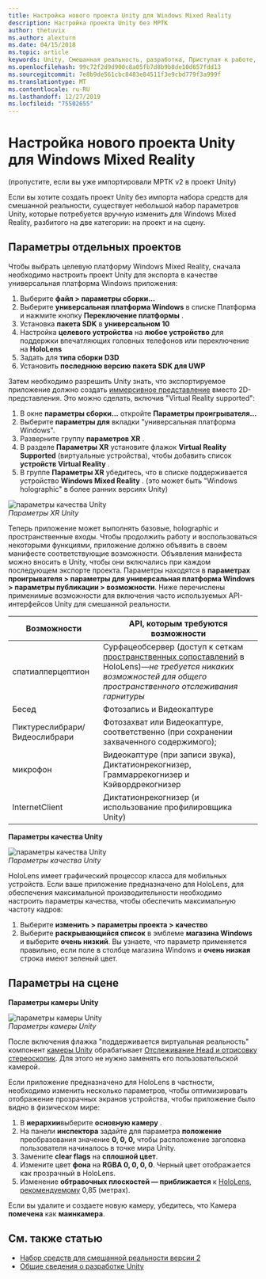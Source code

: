 ```yaml
---
title: Настройка нового проекта Unity для Windows Mixed Reality
description: Настройка проекта Unity без МРТК
author: thetuvix
ms.author: alexturn
ms.date: 04/15/2018
ms.topic: article
keywords: Unity, Смешанная реальность, разработка, Приступая к работе, новый проект
ms.openlocfilehash: 99c72f2d9d900c8a05fb7d8b9b8de10d657fdd13
ms.sourcegitcommit: 7e8b9de561cbc8483e84511f3e9cbd779f3a999f
ms.translationtype: MT
ms.contentlocale: ru-RU
ms.lasthandoff: 12/27/2019
ms.locfileid: "75502655"
---
```

# <a name="configure-a-new-unity-project-for-windows-mixed-reality"></a>Настройка нового проекта Unity для Windows Mixed Reality 

(пропустите, если вы уже импортировали МРТК v2 в проект Unity)

Если вы хотите создать проект Unity без импорта набора средств для смешанной реальности, существует небольшой набор параметров Unity, которые потребуется вручную изменить для Windows Mixed Reality, разбитого на две категории: на проект и на сцену.

## <a name="per-project-settings"></a>Параметры отдельных проектов

Чтобы выбрать целевую платформу Windows Mixed Reality, сначала необходимо настроить проект Unity для экспорта в качестве универсальная платформа Windows приложения: 
1. Выберите **файл > параметры сборки...**
2. Выберите **универсальная платформа Windows** в списке Платформа и нажмите кнопку **Переключение платформы** .
3. Установка **пакета SDK** в **универсальном 10**
4. Настройка **целевого устройства** на **любое устройство** для поддержки впечатляющих головных телефонов или переключение на **HoloLens**
5. Задать для **типа сборки** **D3D**
6. Установить **последнюю версию** **пакета SDK для UWP**

Затем необходимо разрешить Unity знать, что экспортируемое приложение должно создать [иммерсивное представление](app-views.md) вместо 2D-представления. Это можно сделать, включив "Virtual Reality supported":
1. В окне **параметры сборки...** откройте **Параметры проигрывателя...**
2. Выберите **параметры для** вкладки "универсальная платформа Windows".
3. Разверните группу **параметров XR** .
4. В разделе **Параметры XR** установите флажок **Virtual Reality Supported** (виртуальные устройства), чтобы добавить список **устройств Virtual Reality** .
5. В группе **Параметры XR** убедитесь, что в списке поддерживается устройство **Windows Mixed Reality** . (это может быть "Windows holographic" в более ранних версиях Unity)

![параметры качества Unity](images/getting-started-unity-quality-settings.jpg)<br>
*Параметры XR Unity*

Теперь приложение может выполнять базовые, holographic и пространственные входы. Чтобы продолжить работу и воспользоваться некоторыми функциями, приложение должно объявить в своем манифесте соответствующие возможности. Объявления манифеста можно вносить в Unity, чтобы они включались при каждом последующем экспорте проекта. Параметры находятся в **параметрах проигрывателя > параметры для универсальная платформа Windows > параметры публикации > возможности**. Ниже перечислены применимые возможности для включения часто используемых API-интерфейсов Unity для смешанной реальности.

|  Возможности  |  API, которым требуются возможности | 
|----------|----------|
|  спатиалперцептион  |  Сурфацеобсервер (доступ к сеткам [пространственных сопоставлений](spatial-mapping.md) в HoloLens)&mdash;*не требуется никаких возможностей для общего пространственного отслеживания гарнитуры* | 
|  Бесед  |  Фотозапись и Видеокаптуре | 
|  Пиктуреслибрари/Видеослибрари  |  Фотозахват или Видеокаптуре, соответственно (при сохранении захваченного содержимого); | 
|  микрофон  |  Видеокаптуре (при записи звука), Диктатионрекогнизер, Граммаррекогнизер и Кэйвордрекогнизер | 
|  InternetClient  |  Диктатионрекогнизер (и использование профилировщика Unity) | 

**Параметры качества Unity**

![параметры качества Unity](images/getting-started-unity-quality-settings.jpg)<br>
*Параметры качества Unity*

HoloLens имеет графический процессор класса для мобильных устройств. Если ваше приложение предназначено для HoloLens, для обеспечения максимальной производительности необходимо настроить параметры качества, чтобы обеспечить максимальную частоту кадров:
1. Выберите **изменить > параметры проекта > качество**
2. Выберите **раскрывающийся список** в эмблеме **магазина Windows** и выберите **очень низкий**. Вы узнаете, что параметр применяется правильно, если поле в столбце магазина Windows и **очень низкая** строка имеют зеленый цвет.

## <a name="per-scene-settings"></a>Параметры на сцене

**Параметры камеры Unity**

![параметры камеры Unity](images/Unitycamerasettings.png)<br>
*Параметры камеры Unity*

После включения флажка "поддерживается виртуальная реальность" компонент [камеры Unity](camera-in-unity.md) обрабатывает [Отслеживание Head и отрисовку стереоскопик](rendering.md). Для этого не нужно заменять его пользовательской камерой.

Если приложение предназначено для HoloLens в частности, необходимо изменить несколько параметров, чтобы оптимизировать отображение прозрачных экранов устройства, чтобы приложение было видно в физическом мире:
1. В **иерархии**выберите **основную камеру** .
2. На панели **инспектора** задайте для параметра **положение** преобразования значение **0, 0, 0,** чтобы расположение заголовка пользователя начиналось в точке мира Unity.
3. Замените **clear flags** на **сплошной цвет**.
4. Измените цвет **фона** на **RGBA 0, 0, 0, 0**. Черный цвет отображается как прозрачный в HoloLens.
5. Изменение **обтравочных плоскостей — приближается** к [HoloLens, рекомендуемому](camera-in-unity.md#clip-planes) 0,85 (метрах).

Если вы удалите и создаете новую камеру, убедитесь, что Камера **помечена** как **маинкамера**.


## <a name="see-also"></a>См. также статью
* [Набор средств для смешанной реальности версии 2](mrtk-getting-started.md)
* [Общие сведения о разработке Unity](unity-development-overview.md)
